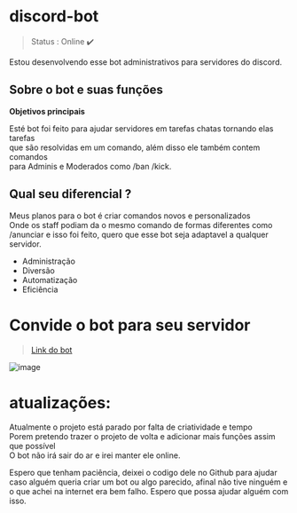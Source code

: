 <h1>discord-bot</h1>
 
>Status :  Online ✔️

Estou desenvolvendo esse bot administrativos para servidores do discord.

<h2>Sobre o bot e suas funções</h2>

**Objetivos principais**

<p>Esté bot foi feito para ajudar servidores em tarefas chatas tornando elas tarefas<br>
que são resolvidas em um comando, além disso ele também contem comandos<br>
para Adminis e Moderados como /ban /kick.</p>

<h2>Qual seu diferencial ?</h2>

<p>Meus planos para o bot é criar comandos novos e personalizados<br>
 Onde os staff podiam da o mesmo comando de formas diferentes como<br>
 /anunciar e isso foi feito, quero que esse bot seja adaptavel a qualquer servidor.<p>

+ Administração
+ Diversão
+ Automatização
+ Eficiência

# Convide o bot para seu servidor

>[Link do bot](https://discord.com/oauth2/authorize?client_id=611815236592205824&permissions=8&scope=bot)

![image](https://github.com/krigerofc/discord-bot/assets/118851624/28fcf2fe-5253-4e85-8dc3-d33a52d1b107)

 # atualizações:

 <p>Atualmente o projeto está parado por falta de criatividade e tempo<br>
  Porem pretendo trazer o projeto de volta e adicionar mais funções assim que possível<br>
  O bot não irá sair do ar e irei manter ele online.</p>
 
 <p>Espero que tenham paciência, deixei o codigo dele no Github para ajudar caso alguém queria 
  criar um bot ou algo parecido, afinal não tive ninguém e o que achei na internet era bem falho.
  Espero que possa ajudar alguém com isso.</p>
